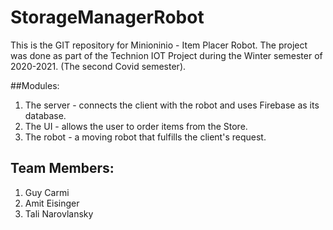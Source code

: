 # StorageManagerRobot
This is the GIT repository for Minioninio - Item Placer Robot.
The project was done as part of the Technion IOT Project during the Winter semester of 2020-2021. (The second Covid semester).

##Modules:
 1. The server - connects the client with the robot and uses Firebase as its database.
 2. The UI - allows the user to order items from the Store.
 3. The robot - a moving robot that fulfills the client's request.

## Team Members:
1. Guy Carmi
2. Amit Eisinger
3. Tali Narovlansky
